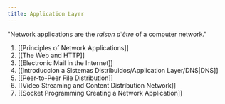```yaml
---
title: Application Layer
---
```


"Network applications are the *raison d'être* of a computer network."

1. [[Principles of Network Applications]]
2. [[The Web and HTTP]]
3. [[Electronic Mail in the Internet]]
4. [[Introduccion a Sistemas Distribuidos/Application Layer/DNS|DNS]]
5. [[Peer-to-Peer File Distribution]]
6. [[Video Streaming and Content Distribution Network]]
7. [[Socket Programming Creating a Network Application]]
